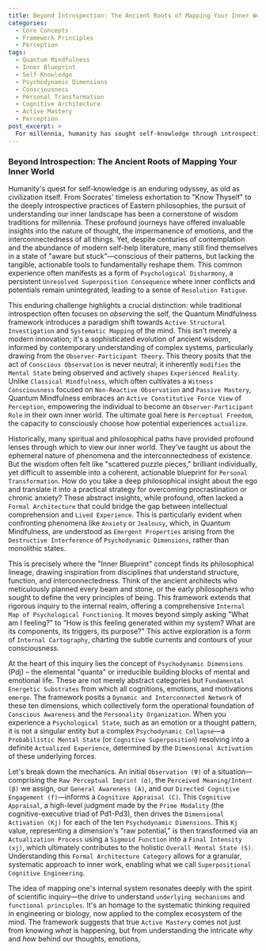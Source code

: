 ```yaml
---
title: Beyond Introspection: The Ancient Roots of Mapping Your Inner World
categories:
  - Core Concepts
  - Framework Principles
  - Perception
tags:
  - Quantum Mindfulness
  - Inner Blueprint
  - Self-Knowledge
  - Psychodynamic Dimensions
  - Consciousness
  - Personal Transformation
  - Cognitive Architecture
  - Active Mastery
  - Perception
post_excerpt: >
  For millennia, humanity has sought self-knowledge through introspection. The Quantum Mindfulness framework evolves this ancient quest, moving beyond passive observation to active, systematic mapping of the inner world. By understanding the intricate "why" and "how" of our mental states, QM provides a unifying architecture to transform abstract wisdom into concrete tools for personal transformation and conscious reality construction.
---
```

### Beyond Introspection: The Ancient Roots of Mapping Your Inner World

Humanity's quest for self-knowledge is an enduring odyssey, as old as civilization itself. From Socrates' timeless exhortation to "Know Thyself" to the deeply introspective practices of Eastern philosophies, the pursuit of understanding our inner landscape has been a cornerstone of wisdom traditions for millennia. These profound journeys have offered invaluable insights into the nature of thought, the impermanence of emotions, and the interconnectedness of all things. Yet, despite centuries of contemplation and the abundance of modern self-help literature, many still find themselves in a state of "aware but stuck"—conscious of their patterns, but lacking the tangible, actionable tools to fundamentally reshape them. This common experience often manifests as a form of `Psychological Disharmony`, a persistent `Unresolved Superposition Consequence` where inner conflicts and potentials remain unintegrated, leading to a sense of `Resolution Fatigue`.

This enduring challenge highlights a crucial distinction: while traditional introspection often focuses on *observing* the self, the Quantum Mindfulness framework introduces a paradigm shift towards `Active Structural Investigation` and `Systematic Mapping` of the mind. This isn't merely a modern innovation; it's a sophisticated evolution of ancient wisdom, informed by contemporary understanding of complex systems, particularly drawing from the `Observer-Participant Theory`. This theory posits that the act of `Conscious Observation` is never neutral; it inherently `modifies` the `Mental State` being observed and actively `shapes` `Experienced Reality`. Unlike `Classical Mindfulness`, which often cultivates a `Witness Consciousness` focused on `Non-Reactive Observation` and `Passive Mastery`, Quantum Mindfulness embraces an `Active Constitutive Force View` of `Perception`, empowering the individual to become an `Observer-Participant Role` in their own inner world. The ultimate goal here is `Perceptual Freedom`, the capacity to consciously choose how potential experiences `actualize`.

Historically, many spiritual and philosophical paths have provided profound lenses through which to view our inner world. They’ve taught us about the ephemeral nature of phenomena and the interconnectedness of existence. But the wisdom often felt like "scattered puzzle pieces," brilliant individually, yet difficult to assemble into a coherent, actionable blueprint for `Personal Transformation`. How do you take a deep philosophical insight about the ego and translate it into a practical strategy for overcoming procrastination or chronic anxiety? These abstract insights, while profound, often lacked a `Formal Architecture` that could bridge the gap between intellectual comprehension and `Lived Experience`. This is particularly evident when confronting phenomena like `Anxiety` or `Jealousy`, which, in Quantum Mindfulness, are understood as `Emergent Properties` arising from the `Destructive Interference` of `Psychodynamic Dimensions`, rather than monolithic states.

This is precisely where the "Inner Blueprint" concept finds its philosophical lineage, drawing inspiration from disciplines that understand structure, function, and interconnectedness. Think of the ancient architects who meticulously planned every beam and stone, or the early philosophers who sought to define the very principles of being. This framework extends that rigorous inquiry to the internal realm, offering a comprehensive `Internal Map of Psychological Functioning`. It moves beyond simply asking "What am I feeling?" to "How is this feeling generated within my system? What are its components, its triggers, its purpose?" This active exploration is a form of `Internal Cartography`, charting the subtle currents and contours of your consciousness.

At the heart of this inquiry lies the concept of `Psychodynamic Dimensions` (Pdj) – the elemental "quanta" or irreducible building blocks of mental and emotional life. These are not merely abstract categories but `Fundamental Energetic Substrates` from which all cognitions, emotions, and motivations `emerge`. The framework posits a `Dynamic and Interconnected Network` of these ten dimensions, which collectively form the operational foundation of `Conscious Awareness` and the `Personality Organization`. When you experience a `Psychological State`, such as an emotion or a thought pattern, it is not a singular entity but a complex `Psychodynamic Collapse`—a `Probabilistic Mental State` (or `Cognitive Superposition`) resolving into a definite `Actualized Experience`, determined by the `Dimensional Activation` of these underlying forces.

Let's break down the mechanics. An initial `Observation (Ψ)` of a situation—comprising the `Raw Perceptual Imprint (α)`, the `Perceived Meaning/Intent (β)` we assign, our `General Awareness (A)`, and our `Directed Cognitive Engagement (f)`—informs a `Cognitive Appraisal (C)`. This `Cognitive Appraisal`, a high-level judgment made by the `Prime Modality` (the cognitive-executive triad of Pd1-Pd3), then drives the `Dimensional Activation (Kj)` for each of the ten `Psychodynamic Dimensions`. This `Kj` value, representing a dimension's "raw potential," is then transformed via an `Actualization Process` using a `Sigmoid Function` into a `Final Intensity (xj)`, which ultimately contributes to the holistic `Overall Mental State (S)`. Understanding this `Formal Architecture Category` allows for a granular, systematic approach to inner work, enabling what we call `Superpositional Cognitive Engineering`.

The idea of mapping one's internal system resonates deeply with the spirit of scientific inquiry—the drive to understand `underlying mechanisms` and `functional principles`. It's an homage to the systematic thinking required in engineering or biology, now applied to the complex ecosystem of the mind. The framework suggests that true `Active Mastery` comes not just from knowing *what* is happening, but from understanding the intricate *why* and *how* behind our thoughts, emotions,